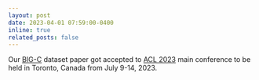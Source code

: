 ```yaml
---
layout: post
date: 2023-04-01 07:59:00-0400
inline: true
related_posts: false
---
```


Our [BIG-C](https://aclanthology.org/2023.acl-long.115.pdf) dataset paper got accepted to [ACL 2023](https://2023.aclweb.org) main conference to be held in Toronto, Canada from July 9-14, 2023.
